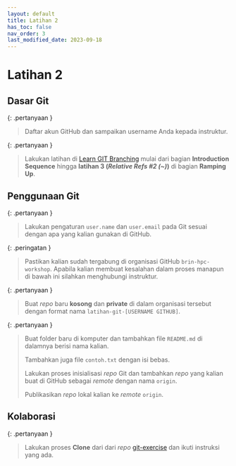 ```yaml
---
layout: default
title: Latihan 2
has_toc: false
nav_order: 3
last_modified_date: 2023-09-18
---
```

# Latihan 2

## Dasar Git

{: .pertanyaan }
> Daftar akun GitHub dan sampaikan username Anda kepada instruktur.

{: .pertanyaan }
> Lakukan latihan di [Learn GIT Branching](https://learngitbranching.js.org/) mulai dari bagian **Introduction Sequence** hingga **latihan 3 (*Relative Refs #2 (~)*)** di bagian **Ramping Up**.

## Penggunaan Git

{: .pertanyaan }
> Lakukan pengaturan `user.name` dan `user.email` pada Git sesuai dengan apa yang kalian gunakan di GitHub.

{: .peringatan }
> Pastikan kalian sudah tergabung di organisasi GitHub `brin-hpc-workshop`. Apabila kalian membuat kesalahan dalam proses manapun di bawah ini silahkan menghubungi instruktur.

{: .pertanyaan }
> Buat *repo* baru **kosong** dan **private** di dalam organisasi tersebut dengan format nama `latihan-git-[USERNAME GITHUB]`.

{: .pertanyaan }
> Buat folder baru di komputer dan tambahkan file `README.md` di dalamnya berisi nama kalian.
>
> Tambahkan juga file `contoh.txt` dengan isi bebas.
>
> Lakukan proses inisialisasi *repo* Git dan tambahkan *repo* yang kalian buat di GitHub sebagai *remote* dengan nama `origin`.
>
> Publikasikan *repo* lokal kalian ke *remote* `origin`.

## Kolaborasi

{: .pertanyaan }
> Lakukan proses **Clone** dari dari *repo* [git-exercise](https://github.com/brin-hpc-workshop/git-exercise) dan ikuti instruksi yang ada.

